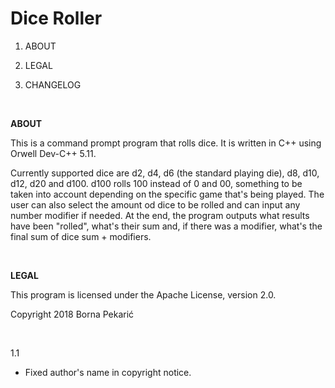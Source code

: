 ﻿# Dice Roller

1. ABOUT

2. LEGAL

3. CHANGELOG

<br/>

**ABOUT**

This is a command prompt program that rolls dice. It is written in C++ using Orwell Dev-C++ 5.11.

Currently supported dice are d2, d4, d6 (the standard playing die), d8, d10, d12, d20 and d100. d100 rolls 100 instead of 0 and 00, something to be taken into account depending on the specific game that's being played. The user can also select the amount od dice to be rolled and can input any number modifier if needed. At the end, the program outputs what results have been "rolled", what's their sum and, if there was a modifier, what's the final sum of dice sum + modifiers.

<br/>

**LEGAL**

This program is licensed under the Apache License, version 2.0.

Copyright 2018 Borna Pekarić

<br/>

1.1

- Fixed author's name in copyright notice.